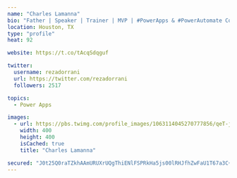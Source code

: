 ```yaml
---
name: "Charles Lamanna"
bio: "Father | Speaker | Trainer | MVP | #PowerApps & #PowerAutomate Community Super User | YouTuber Right-pointing triangle http://youtube.com/c/rezadorrani | Learn - Share - Clockwise rightwards and leftwards open circle arrows"
location: Houston, TX
type: "profile"
heat: 92

website: https://t.co/tAcqSdqguf

twitter:
  username: rezadorrani
  url: https://twitter.com/rezadorrani
  followers: 2517

topics:
  - Power Apps

images:
  - url: https://pbs.twimg.com/profile_images/1063114045270777856/qeT-jpWr_400x400.jpg
    width: 400
    height: 400
    isCached: true
    title: "Charles Lamanna"

secured: "J0t25Q0raTZkhAAmURUXrUQgThiENlFSPRkHa5js00lRHJfhZwFaU1T67a3C+zrqRWpPgVg9T3qbqVz1MuWeBmDJszV/AJfRfvOVMhlQYmMDkAJuxbPqm6+bOCc+Pp8BJ0Sm24kLvbR6M/PPSA/z86GLETLUKKCn/q6Vu4zAgD/Da2JptWLPvglSblKo6WKJzsGY78UwQXLpWY+IAovhnLJjUtkXU8RzBY8F7RrBMCx0t4JHSdwucqNnnaJBPjWH7W0ci287gcCx2qlWvuS1wC8eoXz+U9oTUDPsK91SHDU7NeUBN0BRcDqm2w+9xFCQFRplm5FIL+2qY4XLlKy8vG1X8mQcbSASTtk+eUwyTpKZ+Qbm1CLETS4RNFtK3NrqnuR8B0j2A8h5O9J7sZCcQJiVTGQsCl/eOkeweHERaa4=;Z69wqFB250wJHN/ik/FmQQ=="
---
```


